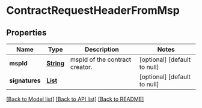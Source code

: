# ContractRequestHeaderFromMsp
## Properties

Name | Type | Description | Notes
------------ | ------------- | ------------- | -------------
**mspId** | [**String**](string.md) | mspId of the contract creator. | [optional] [default to null]
**signatures** | [**List**](SignatureBase.md) |  | [optional] [default to null]

[[Back to Model list]](../README.md#documentation-for-models) [[Back to API list]](../README.md#documentation-for-api-endpoints) [[Back to README]](../README.md)

